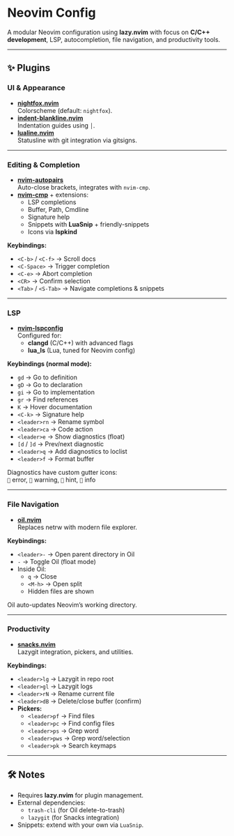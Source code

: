 # Neovim Config

A modular Neovim configuration using **lazy.nvim** with focus on **C/C++ development**, LSP, autocompletion, file navigation, and productivity tools.

---

## ✨ Plugins

### UI & Appearance
- **[nightfox.nvim](https://github.com/EdenEast/nightfox.nvim)**  
  Colorscheme (default: `nightfox`).
- **[indent-blankline.nvim](https://github.com/lukas-reineke/indent-blankline.nvim)**  
  Indentation guides using `│`.
- **[lualine.nvim](https://github.com/nvim-lualine/lualine.nvim)**  
  Statusline with git integration via gitsigns.

---

### Editing & Completion
- **[nvim-autopairs](https://github.com/windwp/nvim-autopairs)**  
  Auto-close brackets, integrates with `nvim-cmp`.
- **[nvim-cmp](https://github.com/hrsh7th/nvim-cmp)** + extensions:
  - LSP completions
  - Buffer, Path, Cmdline
  - Signature help
  - Snippets with **LuaSnip** + friendly-snippets
  - Icons via **lspkind**

**Keybindings:**
- `<C-b>` / `<C-f>` → Scroll docs
- `<C-Space>` → Trigger completion
- `<C-e>` → Abort completion
- `<CR>` → Confirm selection
- `<Tab>` / `<S-Tab>` → Navigate completions & snippets

---

### LSP
- **[nvim-lspconfig](https://github.com/neovim/nvim-lspconfig)**  
  Configured for:
  - **clangd** (C/C++) with advanced flags
  - **lua_ls** (Lua, tuned for Neovim config)

**Keybindings (normal mode):**
- `gd` → Go to definition  
- `gD` → Go to declaration  
- `gi` → Go to implementation  
- `gr` → Find references  
- `K` → Hover documentation  
- `<C-k>` → Signature help  
- `<leader>rn` → Rename symbol  
- `<leader>ca` → Code action  
- `<leader>e` → Show diagnostics (float)  
- `[d` / `]d` → Prev/next diagnostic  
- `<leader>q` → Add diagnostics to loclist  
- `<leader>f` → Format buffer  

Diagnostics have custom gutter icons:  
`` error, `` warning, `󰠠` hint, `` info

---

### File Navigation
- **[oil.nvim](https://github.com/stevearc/oil.nvim)**  
  Replaces netrw with modern file explorer.

**Keybindings:**
- `<leader>-` → Open parent directory in Oil
- `-` → Toggle Oil (float mode)
- Inside Oil:
  - `q` → Close
  - `<M-h>` → Open split
  - Hidden files are shown

Oil auto-updates Neovim’s working directory.

---

### Productivity
- **[snacks.nvim](https://github.com/folke/snacks.nvim)**  
  Lazygit integration, pickers, and utilities.

**Keybindings:**
- `<leader>lg` → Lazygit in repo root
- `<leader>gl` → Lazygit logs
- `<leader>rN` → Rename current file
- `<leader>dB` → Delete/close buffer (confirm)
- **Pickers:**
  - `<leader>pf` → Find files
  - `<leader>pc` → Find config files
  - `<leader>ps` → Grep word
  - `<leader>pws` → Grep word/selection
  - `<leader>pk` → Search keymaps

---

## 🛠️ Notes
- Requires **lazy.nvim** for plugin management.  
- External dependencies:
  - `trash-cli` (for Oil delete-to-trash)
  - `lazygit` (for Snacks integration)
- Snippets: extend with your own via `LuaSnip`.
